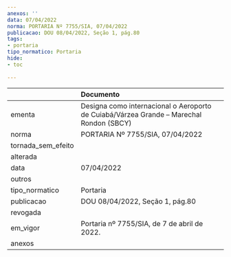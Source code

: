 ```yaml
---
anexos: ''
data: 07/04/2022
norma: PORTARIA Nº 7755/SIA, 07/04/2022
publicacao: DOU 08/04/2022, Seção 1, pág.80
tags:
- portaria
tipo_normatico: Portaria
hide: 
- toc 
 
---
```


|                    | Documento                                                                               |
|:-------------------|:----------------------------------------------------------------------------------------|
| ementa             | Designa como internacional o Aeroporto de Cuiabá/Várzea Grande – Marechal Rondon (SBCY) |
| norma              | PORTARIA Nº 7755/SIA, 07/04/2022                                                        |
| tornada_sem_efeito |                                                                                         |
| alterada           |                                                                                         |
| data               | 07/04/2022                                                                              |
| outros             |                                                                                         |
| tipo_normatico     | Portaria                                                                                |
| publicacao         | DOU 08/04/2022, Seção 1, pág.80                                                         |
| revogada           |                                                                                         |
| em_vigor           | Portaria nº 7755/SIA, de 7 de abril de 2022.                                            |
| anexos             |                                                                                         |